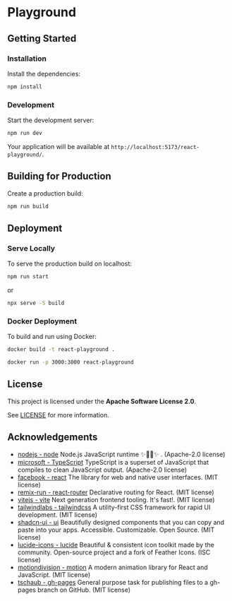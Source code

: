 # Playground

## Getting Started

### Installation

Install the dependencies:

```bash
npm install
```

### Development

Start the development server:

```bash
npm run dev
```

Your application will be available at `http://localhost:5173/react-playground/`.

## Building for Production

Create a production build:

```bash
npm run build
```

## Deployment

### Serve Locally

To serve the production build on localhost:

```bash
npm run start
```

or

```bash
npx serve -S build
```

### Docker Deployment

To build and run using Docker:

```bash
docker build -t react-playground .

docker run -p 3000:3000 react-playground
```

## License

This project is licensed under the **Apache Software License 2.0**.

See [LICENSE](LICENSE) for more information.

## Acknowledgements

- [nodejs - node](https://github.com/nodejs/node) Node.js JavaScript runtime ✨🐢🚀✨ . (Apache-2.0 license)
- [microsoft - TypeScript](https://github.com/microsoft/TypeScript) TypeScript is a superset of JavaScript that compiles to clean JavaScript output. (Apache-2.0 license)
- [facebook - react](https://github.com/facebook/react) The library for web and native user interfaces. (MIT license)
- [remix-run - react-router](https://github.com/remix-run/react-router) Declarative routing for React. (MIT license)
- [vitejs - vite](https://github.com/vitejs/vite) Next generation frontend tooling. It's fast!. (MIT license)
- [tailwindlabs - tailwindcss](https://github.com/tailwindlabs/tailwindcss) A utility-first CSS framework for rapid UI development. (MIT license)
- [shadcn-ui - ui](https://github.com/shadcn-ui/ui) Beautifully designed components that you can copy and paste into your apps. Accessible. Customizable. Open Source. (MIT license)
- [lucide-icons - lucide](https://github.com/lucide-icons/lucide) Beautiful & consistent icon toolkit made by the community. Open-source project and a fork of Feather Icons. (ISC license)
- [motiondivision - motion](https://github.com/motiondivision/motion) A modern animation library for React and JavaScript. (MIT license)
- [tschaub - gh-pages](https://github.com/tschaub/gh-pages) General purpose task for publishing files to a gh-pages branch on GitHub. (MIT license)
